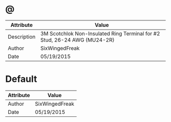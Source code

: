 # @
| Attribute | Value |
| ---  | ---     |
| Description | 3M Scotchlok Non-Insulated Ring Terminal for #2 Stud, 26-24 AWG (MU24-2R) |
| Author | SixWingedFreak |
| Date | 05/19/2015 |
# Default
| Attribute | Value |
| ---  | ---     |
| Author | SixWingedFreak |
| Date | 05/19/2015 |
